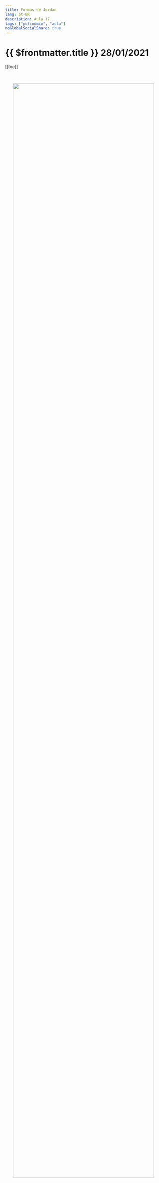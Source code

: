 ```yaml
---
title: Formas de Jordan
lang: pt-BR
description: Aula 17
tags: ["polinômio", "aula"]
noGlobalSocialShare: true
---
```


# {{ $frontmatter.title }} $28/01/2021$

[[toc]]

<br>

<p align='center'>
<img src='https://upload.wikimedia.org/wikipedia/commons/c/c1/Latex_integers.svg' width='95%'>
</p>

## Resumo

<br>

<iframe
  src="https://ecloud.global/s/ay4i6PEAD2EgjsY"
  width="100%"
  height="600"
></iframe>
